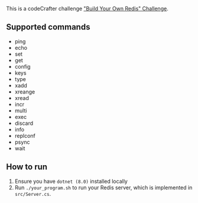 
This is a codeCrafter challenge ["Build Your Own Redis" Challenge](https://codecrafters.io/challenges/redis).

## Supported commands
* ping
* echo
* set
* get
* config
* keys
* type
* xadd
* xreange
* xread
* incr
* multi
* exec
* discard
* info
* replconf
* psync
* wait

## How to run
1. Ensure you have `dotnet (8.0)` installed locally
1. Run `./your_program.sh` to run your Redis server, which is implemented in
   `src/Server.cs`.